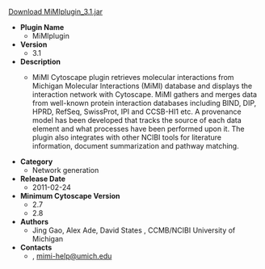 <a href="MiMIplugin_3.1.jar">Download MiMIplugin_3.1.jar</a>

* __Plugin Name__
  * MiMIplugin
* __Version__
  * 3.1
* __Description__
  * <p>MiMI Cytoscape plugin retrieves molecular interactions from Michigan Molecular Interactions (MiMI) database and displays the interaction network with Cytoscape. MiMI gathers and merges data from well-known protein interaction databases including BIND, DIP, HPRD, RefSeq, SwissProt, IPI and CCSB-HI1 etc. A provenance model has been developed that tracks the source of each data element and what processes have been performed upon it. The plugin also integrates with other NCIBI tools for literature information, document summarization and pathway matching.</p>
* __Category__
  * Network generation
* __Release Date__
  * 2011-02-24
* __Minimum Cytoscape Version__
  * 2.7
  * 2.8
* __Authors__
  * Jing Gao, Alex Ade, David States ,  CCMB/NCIBI University of Michigan
* __Contacts__
  * , mimi-help@umich.edu
